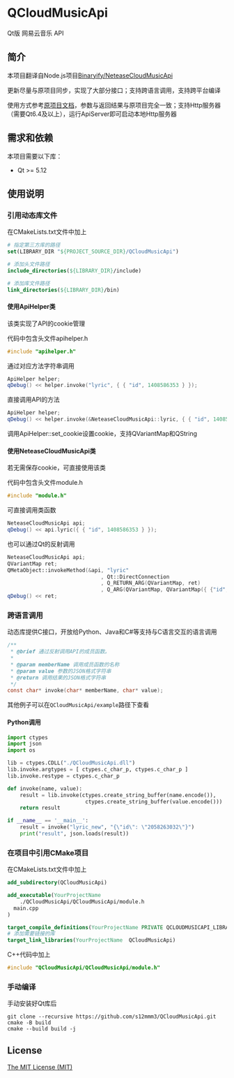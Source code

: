 # QCloudMusicApi
Qt版 网易云音乐 API

## 简介
本项目翻译自Node.js项目[Binaryify/NeteaseCloudMusicApi](https://github.com/Binaryify/NeteaseCloudMusicApi)

更新尽量与原项目同步，实现了大部分接口；支持跨语言调用，支持跨平台编译

使用方式参考[原项目文档](https://binaryify.github.io/NeteaseCloudMusicApi)，参数与返回结果与原项目完全一致；支持Http服务器（需要Qt6.4及以上），运行ApiServer即可启动本地Http服务器

## 需求和依赖
本项目需要以下库：

- Qt >= 5.12

## 使用说明
### 引用动态库文件
在CMakeLists.txt文件中加上
```CMake
# 指定第三方库的路径
set(LIBRARY_DIR "${PROJECT_SOURCE_DIR}/QCloudMusicApi")

# 添加头文件路径
include_directories(${LIBRARY_DIR}/include)

# 添加库文件路径
link_directories(${LIBRARY_DIR}/bin)
```

#### 使用ApiHelper类
该类实现了API的cookie管理

代码中包含头文件apihelper.h
```C++
#include "apihelper.h"
```
通过对应方法字符串调用
```C++
ApiHelper helper;
qDebug() << helper.invoke("lyric", { { "id", 1408586353 } });
```
直接调用API的方法
```C++
ApiHelper helper;
qDebug() << helper.invoke(&NeteaseCloudMusicApi::lyric, { { "id", 1408586353 } });
```

调用ApiHelper::set_cookie设置cookie，支持QVariantMap和QString
#### 使用NeteaseCloudMusicApi类
若无需保存cookie，可直接使用该类

代码中包含头文件module.h
```C++
#include "module.h"
```

可直接调用类函数
```C++
NeteaseCloudMusicApi api;
qDebug() << api.lyric({ { "id", 1408586353 } });
```

也可以通过Qt的反射调用
```C++
NeteaseCloudMusicApi api;
QVariantMap ret;
QMetaObject::invokeMethod(&api, "lyric"
                              , Qt::DirectConnection
                              , Q_RETURN_ARG(QVariantMap, ret)
                              , Q_ARG(QVariantMap, QVariantMap({ {"id", 1408586353} }));
qDebug() << ret;
```

### 跨语言调用
动态库提供C接口，开放给Python、Java和C#等支持与C语言交互的语言调用
```C
/**
 * @brief 通过反射调用API的成员函数。
 *
 * @param memberName 调用成员函数的名称
 * @param value 参数的JSON格式字符串
 * @return 调用结果的JSON格式字符串
 */
const char* invoke(char* memberName, char* value);
```
其他例子可以在```QCloudMusicApi/example```路径下查看
#### Python调用
```Python
import ctypes
import json
import os

lib = ctypes.CDLL("./QCloudMusicApi.dll")
lib.invoke.argtypes = [ ctypes.c_char_p, ctypes.c_char_p ]
lib.invoke.restype = ctypes.c_char_p

def invoke(name, value):
    result = lib.invoke(ctypes.create_string_buffer(name.encode()),
                         ctypes.create_string_buffer(value.encode()))
    return result

if __name__ == '__main__':
    result = invoke("lyric_new", "{\"id\": \"2058263032\"}")
    print("result", json.loads(result))
```

### 在项目中引用CMake项目
在CMakeLists.txt文件中加上
```CMake
add_subdirectory(QCloudMusicApi)

add_executable(YourProjectName
    ./QCloudMusicApi/QCloudMusicApi/module.h
  main.cpp
)

target_compile_definitions(YourProjectName PRIVATE QCLOUDMUSICAPI_LIBRARY)
# 添加需要链接的库
target_link_libraries(YourProjectName  QCloudMusicApi)
```

C++代码中加上
```C++
#include "QCloudMusicApi/QCloudMusicApi/module.h"
```

### 手动编译
手动安装好Qt库后
```Shell
git clone --recursive https://github.com/s12mmm3/QCloudMusicApi.git
cmake -B build
cmake --build build -j
```
## License

[The MIT License (MIT)](https://github.com/s12mmm3/QCloudMusicApi/blob/master/LICENSE)
